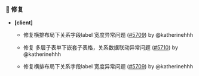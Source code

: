 ### 🐛 修复

- **[client]**
  - 修复横排布局下关系字段label 宽度异常问题 ([#5709](https://github.com/nocobase/nocobase/pull/5709)) by @katherinehhh

  - 修复 多层子表单下嵌套子表格，关系数据联动异常问题 ([#5710](https://github.com/nocobase/nocobase/pull/5710)) by @katherinehhh

  - 修复横排布局下关系字段label 宽度异常问题 ([#5709](https://github.com/nocobase/nocobase/pull/5709)) by @katherinehhh

